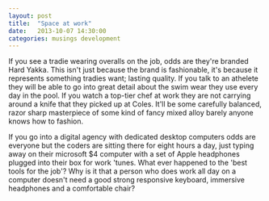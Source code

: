 ```yaml
---
layout: post
title:  "Space at work"
date:   2013-10-07 14:30:00
categories: musings development
---
```


If you see a tradie wearing overalls on the job, odds are they're branded Hard Yakka. This isn't just because the brand
is fashionable, it's because it represents something tradies want; lasting quality. If you talk to an athelete they will
be able to go into great detail about the swim wear they use every day in the pool. If you watch a top-tier chef at work
they are not carrying around a knife that they picked up at Coles. It'll be some carefully balanced, razor sharp masterpiece of
some kind of fancy mixed alloy barely anyone knows how to fashion.

If you go into a digital agency with dedicated desktop computers odds are everyone but the coders are sitting there for
eight hours a day, just typing away on their microsoft $4 computer with a set of Apple headphones plugged into their box
for work 'tunes. What ever happened to the 'best tools for the job'? Why is it that a person who does work all day on a computer doesn't
need a good strong responsive keyboard, immersive headphones and a comfortable chair?